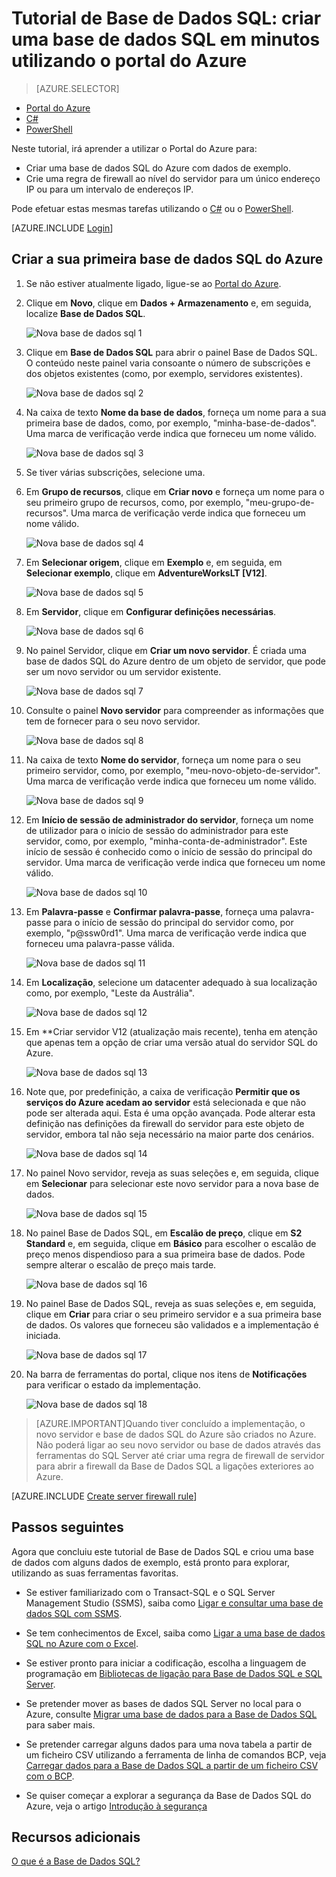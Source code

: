 <properties
    pageTitle="Tutorial de Base de Dados SQL: criar uma base de dados SQL | Microsoft Azure"
    description="Saiba como configurar um servidor lógico de Base de dados SQL, uma regra de firewall do servidor, uma base de dados SQL e dados de exemplo. Além disso, saiba como ligar-se com ferramentas de cliente, configurar utilizadores e como configurar uma regra de firewall de base de dados."
    keywords="tutorial de base de dados sql, criar uma base de dados sql"
    services="sql-database"
    documentationCenter=""
    authors="CarlRabeler"
    manager="jhubbard"
    editor=""/>


<tags
    ms.service="sql-database"
    ms.workload="data-management"
    ms.tgt_pltfrm="na"
    ms.devlang="na"
    ms.topic="hero-article"
    ms.date="09/07/2016"
    ms.author="carlrab"/>



# Tutorial de Base de Dados SQL: criar uma base de dados SQL em minutos utilizando o portal do Azure

> [AZURE.SELECTOR]
- [Portal do Azure](sql-database-get-started.md)
- [C#](sql-database-get-started-csharp.md)
- [PowerShell](sql-database-get-started-powershell.md)

Neste tutorial, irá aprender a utilizar o Portal do Azure para:

- Criar uma base de dados SQL do Azure com dados de exemplo.
- Crie uma regra de firewall ao nível do servidor para um único endereço IP ou para um intervalo de endereços IP.

Pode efetuar estas mesmas tarefas utilizando o [C#](sql-database-get-started-csharp.md) ou o [PowerShell](sql-database-get-started-powershell.md).

[AZURE.INCLUDE [Login](../../includes/azure-getting-started-portal-login.md)]

<a name="create-logical-server-bk"></a>

## Criar a sua primeira base de dados SQL do Azure 

1. Se não estiver atualmente ligado, ligue-se ao [Portal do Azure](http://portal.azure.com).
2. Clique em **Novo**, clique em **Dados + Armazenamento** e, em seguida, localize **Base de Dados SQL**.

    ![Nova base de dados sql 1](./media/sql-database-get-started/sql-database-new-database-1.png)

3. Clique em **Base de Dados SQL** para abrir o painel Base de Dados SQL. O conteúdo neste painel varia consoante o número de subscrições e dos objetos existentes (como, por exemplo, servidores existentes).

    ![Nova base de dados sql 2](./media/sql-database-get-started/sql-database-new-database-2.png)

4. Na caixa de texto **Nome da base de dados**, forneça um nome para a sua primeira base de dados, como, por exemplo, "minha-base-de-dados". Uma marca de verificação verde indica que forneceu um nome válido.

    ![Nova base de dados sql 3](./media/sql-database-get-started/sql-database-new-database-3.png)

5. Se tiver várias subscrições, selecione uma.
6. Em **Grupo de recursos**, clique em **Criar novo** e forneça um nome para o seu primeiro grupo de recursos, como, por exemplo, "meu-grupo-de-recursos". Uma marca de verificação verde indica que forneceu um nome válido.

    ![Nova base de dados sql 4](./media/sql-database-get-started/sql-database-new-database-4.png)

7. Em **Selecionar origem**, clique em **Exemplo** e, em seguida, em **Selecionar exemplo**, clique em **AdventureWorksLT [V12]**.

    ![Nova base de dados sql 5](./media/sql-database-get-started/sql-database-new-database-5.png)

8. Em **Servidor**, clique em **Configurar definições necessárias**.

    ![Nova base de dados sql 6](./media/sql-database-get-started/sql-database-new-database-6.png)

9. No painel Servidor, clique em **Criar um novo servidor**. É criada uma base de dados SQL do Azure dentro de um objeto de servidor, que pode ser um novo servidor ou um servidor existente.

    ![Nova base de dados sql 7](./media/sql-database-get-started/sql-database-new-database-7.png)

10. Consulte o painel **Novo servidor** para compreender as informações que tem de fornecer para o seu novo servidor.

    ![Nova base de dados sql 8](./media/sql-database-get-started/sql-database-new-database-8.png)

11. Na caixa de texto **Nome do servidor**, forneça um nome para o seu primeiro servidor, como, por exemplo, "meu-novo-objeto-de-servidor". Uma marca de verificação verde indica que forneceu um nome válido.

    ![Nova base de dados sql 9](./media/sql-database-get-started/sql-database-new-database-9.png)
 
12. Em **Início de sessão de administrador do servidor**, forneça um nome de utilizador para o início de sessão do administrador para este servidor, como, por exemplo, "minha-conta-de-administrador". Este início de sessão é conhecido como o início de sessão do principal do servidor. Uma marca de verificação verde indica que forneceu um nome válido.

    ![Nova base de dados sql 10](./media/sql-database-get-started/sql-database-new-database-10.png)

13. Em **Palavra-passe** e **Confirmar palavra-passe**, forneça uma palavra-passe para o início de sessão do principal do servidor como, por exemplo, "p@ssw0rd1". Uma marca de verificação verde indica que forneceu uma palavra-passe válida.

    ![Nova base de dados sql 11](./media/sql-database-get-started/sql-database-new-database-11.png)
 
14. Em **Localização**, selecione um datacenter adequado à sua localização como, por exemplo, "Leste da Austrália".

    ![Nova base de dados sql 12](./media/sql-database-get-started/sql-database-new-database-12.png)

15. Em **Criar servidor V12 (atualização mais recente), tenha em atenção que apenas tem a opção de criar uma versão atual do servidor SQL do Azure.

    ![Nova base de dados sql 13](./media/sql-database-get-started/sql-database-new-database-13.png)

16. Note que, por predefinição, a caixa de verificação **Permitir que os serviços do Azure acedam ao servidor** está selecionada e que não pode ser alterada aqui. Esta é uma opção avançada. Pode alterar esta definição nas definições da firewall do servidor para este objeto de servidor, embora tal não seja necessário na maior parte dos cenários.

    ![Nova base de dados sql 14](./media/sql-database-get-started/sql-database-new-database-14.png)

17. No painel Novo servidor, reveja as suas seleções e, em seguida, clique em **Selecionar** para selecionar este novo servidor para a nova base de dados.

    ![Nova base de dados sql 15](./media/sql-database-get-started/sql-database-new-database-15.png)

18. No painel Base de Dados SQL, em **Escalão de preço**, clique em **S2 Standard** e, em seguida, clique em **Básico** para escolher o escalão de preço menos dispendioso para a sua primeira base de dados. Pode sempre alterar o escalão de preço mais tarde.

    ![Nova base de dados sql 16](./media/sql-database-get-started/sql-database-new-database-16.png)

19. No painel Base de Dados SQL, reveja as suas seleções e, em seguida, clique em **Criar** para criar o seu primeiro servidor e a sua primeira base de dados. Os valores que forneceu são validados e a implementação é iniciada.

    ![Nova base de dados sql 17](./media/sql-database-get-started/sql-database-new-database-17.png)

20. Na barra de ferramentas do portal, clique nos itens de **Notificações** para verificar o estado da implementação.

    ![Nova base de dados sql 18](./media/sql-database-get-started/sql-database-new-database-18.png)

>[AZURE.IMPORTANT]Quando tiver concluído a implementação, o novo servidor e base de dados SQL do Azure são criados no Azure. Não poderá ligar ao seu novo servidor ou base de dados através das ferramentas do SQL Server até criar uma regra de firewall de servidor para abrir a firewall da Base de Dados SQL a ligações exteriores ao Azure.

[AZURE.INCLUDE [Create server firewall rule](../../includes/sql-database-create-new-server-firewall-portal.md)]

## Passos seguintes
Agora que concluiu este tutorial de Base de Dados SQL e criou uma base de dados com alguns dados de exemplo, está pronto para explorar, utilizando as suas ferramentas favoritas.

- Se estiver familiarizado com o Transact-SQL e o SQL Server Management Studio (SSMS), saiba como [Ligar e consultar uma base de dados SQL com SSMS](sql-database-connect-query-ssms.md).

- Se tem conhecimentos de Excel, saiba como [Ligar a uma base de dados SQL no Azure com o Excel](sql-database-connect-excel.md).

- Se estiver pronto para iniciar a codificação, escolha a linguagem de programação em [Bibliotecas de ligação para Base de Dados SQL e SQL Server](sql-database-libraries.md).

- Se pretender mover as bases de dados SQL Server no local para o Azure, consulte [Migrar uma base de dados para a Base de Dados SQL](sql-database-cloud-migrate.md) para saber mais.

- Se pretender carregar alguns dados para uma nova tabela a partir de um ficheiro CSV utilizando a ferramenta de linha de comandos BCP, veja [Carregar dados para a Base de Dados SQL a partir de um ficheiro CSV com o BCP](sql-database-load-from-csv-with-bcp.md).

- Se quiser começar a explorar a segurança da Base de Dados SQL do Azure, veja o artigo [Introdução à segurança](sql-database-get-started-security.md)


## Recursos adicionais

[O que é a Base de Dados SQL?](sql-database-technical-overview.md)



<!----HONumber=Sep16_HO3-->


